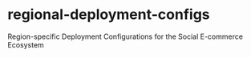 # regional-deployment-configs
Region-specific Deployment Configurations for the Social E-commerce Ecosystem
